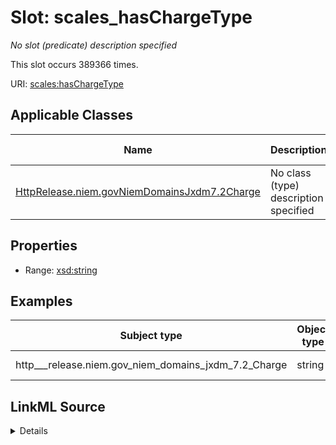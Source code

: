 

# Slot: scales_hasChargeType


_No slot (predicate) description specified_






This slot occurs 389366 times.


URI: [scales:hasChargeType](http://schemas.scales-okn.org/rdf/scales#hasChargeType)



<!-- no inheritance hierarchy -->





## Applicable Classes

| Name | Description | Modifies Slot |
| --- | --- | --- |
| [HttpRelease.niem.govNiemDomainsJxdm7.2Charge](../classes/HttpRelease.niem.govNiemDomainsJxdm7.2Charge.md) | No class (type) description specified |  yes  |







## Properties

* Range: [xsd:string](http://www.w3.org/2001/XMLSchema#string)






## Examples

| Subject type | Object type | Example subject | Example object | Occurrences |
| --- | --- | --- | --- | --- |
| http___release.niem.gov_niem_domains_jxdm_7.2_Charge | string | scales:/Charge/akd;;1:16-cr-00001_c0-1-3 | pending | 389366 |




## LinkML Source

<details>

```yaml
name: scales_hasChargeType
annotations:
  count:
    tag: count
    value: 389366
description: No slot (predicate) description specified
examples:
- object:
    example_object: pending
    example_object_type: string
    example_predicate: scales:hasChargeType
    example_subject: scales:/Charge/akd;;1:16-cr-00001_c0-1-3
    example_subject_type: http___release.niem.gov_niem_domains_jxdm_7.2_Charge
from_schema: scales-kg
rank: 1000
slot_uri: scales:hasChargeType
alias: scales_hasChargeType
domain_of:
- http___release.niem.gov_niem_domains_jxdm_7.2_Charge
range: string

```
</details>